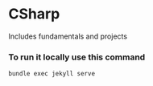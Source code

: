 # CSharp

Includes fundamentals and projects

### To run it locally use this command

```
bundle exec jekyll serve
```